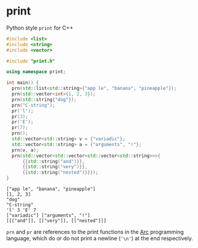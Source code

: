 # print
Python style `print` for C++
```cpp
#include <list>
#include <string>
#include <vector>

#include "print.h"

using namespace print;

int main() {
  prn(std::list<std::string>{"app le", "banana", "pineapple"});
  prn(std::vector<int>{1, 2, 3});
  prn(std::string{"dog"});
  prn("C-string");
  pr('l');
  pr(3);
  pr('E');
  pr(7);
  prn();
  std::vector<std::string> v = {"variadic"};
  std::vector<std::string> a = {"arguments", "!"};
  prn(v, a);
  prn(std::vector<std::vector<std::vector<std::string>>>{
      {{std::string("and")}},
      {{std::string("very")}},
      {{std::string("nested")}}});
}
```
```
["app le", "banana", "pineapple"] 
[1, 2, 3] 
"dog" 
"C-string" 
'l' 3 'E' 7 
["variadic"] ["arguments", "!"] 
[[["and"]], [["very"]], [["nested"]]] 
```
`prn` and `pr` are references to the print functions in the [Arc](http://www.arclanguage.org/tut.txt) programming language, which do or do not print a newline (`'\n'`) at the end respectively.

